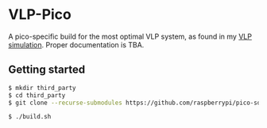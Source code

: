 # VLP-Pico

A pico-specific build for the most optimal VLP system, as found in my [VLP simulation](https://github.com/einstein8612/VLP). Proper documentation is TBA.


## Getting started
```bash
$ mkdir third_party
$ cd third_party
$ git clone --recurse-submodules https://github.com/raspberrypi/pico-sdk.git
```

```bash
$ ./build.sh
```